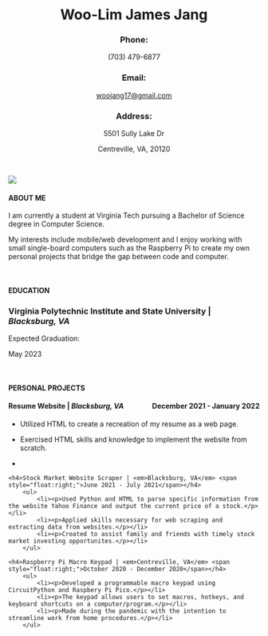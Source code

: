 <!DOCTYPE html>
<html lang="en">

<head>
    <meta charset="utf-8">
    <meta name="viewport" content="width=device-width, initial-scale=1.0, maximum-scale=1.0, user-scalable=no">	
    <meta name="author" content="Woo-Lim James Jang">
<title>TITLE</title>
</head>

<body>
<p style="background-image: url('back.jpg');">
<h1 align="center">Woo-Lim James Jang</h1>
    <h3 align="center">Phone:</h3> <p align="center">(703) 479-6877</p>
        <h3 align="center">Email:</h3> <p align="center"><a href="mailto:woojang17@gmail.com">woojang17@gmail.com</a></p>
            <h3 align="center">Address:</h3> <p align="center">5501 Sully Lake Dr</p> <p align="center">Centreville, VA, 20120</p>
                <br>
</p>

<style>
img.me {
    height: 100%;
    width: 100%;
}
</style>

<a href="https://lh3.googleusercontent.com/oU-NkYlAvn6Am7ArxRFw-gMo-h4tcw5nsIFxsMj_1ryzliHjc1qCrj0dFaaL-6_bWfYq_rubuTsRYk4Z2yI33nSNkb9YP5aPVqepukdT505Qt46uMQv4VEDdBP5LHfL12dTHAww_dQ=s200-p-k?source=screenshot.guru"> <img src="https://lh3.googleusercontent.com/oU-NkYlAvn6Am7ArxRFw-gMo-h4tcw5nsIFxsMj_1ryzliHjc1qCrj0dFaaL-6_bWfYq_rubuTsRYk4Z2yI33nSNkb9YP5aPVqepukdT505Qt46uMQv4VEDdBP5LHfL12dTHAww_dQ=s200-p-k" /> </a>

<h4>ABOUT ME</h4>
    <p>I am currently a student at Virginia Tech pursuing a Bachelor of Science degree in Computer Science.</p>
            <p>My interests include mobile/web development and I enjoy working with small single-board computers such as the Raspberry Pi
            to create my own personal projects that bridge the gap between code and computer.</p>

<br>
<h4>EDUCATION</h4>
    <h3>Virginia Polytechnic Institute and State University | <em>Blacksburg, VA</em></h3>
        <p>Expected Graduation:</p>
                <p>May 2023</p>

<br>
<h4>PERSONAL PROJECTS</h4>
    <h4>Resume Website | <em>Blacksburg, VA</em> <span style="float:right;">December 2021 - January 2022</span></h4>
        <ul>
            <li><p>Utilized HTML to create a recreation of my resume as a web page.</p></li>
            <li><p>Exercised HTML skills and knowledge to implement the website from scratch.</p></li>
            <li><p></p></li>
        </ul>       

    <h4>Stock Market Website Scraper | <em>Blacksburg, VA</em> <span style="float:right;">June 2021 - July 2021</span></h4>
        <ul>
            <li><p>Used Python and HTML to parse specific information from the website Yahoo Finance and output the current price of a stock.</p></li>
            <li><p>Applied skills necessary for web scraping and extracting data from websites.</p></li>
            <li><p>Created to assist family and friends with timely stock market investing opportunites.</p></li>
        </ul>

    <h4>Raspberry Pi Macro Keypad | <em>Centreville, VA</em> <span style="float:right;">October 2020 - December 2020</span></h4>
        <ul>
            <li><p>Developed a programmable macro keypad using CircuitPython and Raspbery Pi Pico.</p></li>
            <li><p>The keypad allows users to set macros, hotkeys, and keyboard shortcuts on a computer/program.</p></li>
            <li><p>Made during the pandemic with the intention to streamline work from home procedures.</p></li>
        </ul>
</body>
</html>
